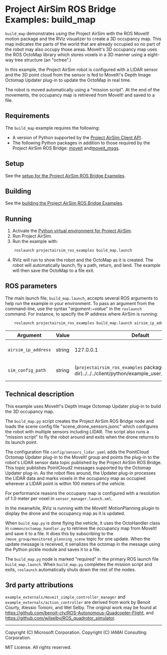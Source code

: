 # Project AirSim ROS Bridge Examples: build_map

`build_map` demonstrates using the Project AirSim with the ROS MoveIt! motion package and the RViz visualizer to create a 3D occupancy map.  This map indicates the parts of the world that are already occupied so no part of the robot may also occupy those areas.  MoveIt's 3D occupancy map uses the ROS OctoMap library which stores voxels in a 3D manner using a eight-way tree structure (an "octree".)

In this example, the Project AirSim robot is configured with a LIDAR sensor and the 3D point cloud from the sensor is fed to MoveIt!'s Depth Image Octomap Updater plug-in to update the OctoMap in real time.

The robot is moved automatically using a "mission script".  At the end of the movements, the occupancy map is retrieved from MoveIt! and saved to a file.

## Requirements
The `build_map` example requires the following:

* A version of Python supported by the [Project AirSim Client API](../client_setup.md#python-client).
* The following Python packages in addition to those required by the Project AirSim ROS Bridge: [moveit](http://wiki.ros.org/moveit) and[moveit_msgs](http://wiki.ros.org/moveit_msgs).

## Setup
See the [setup for the Project AirSim ROS Bridge Examples](ros_examples.md#setup).

## Building
See the [building the Project AirSim ROS Bridge Examples](ros_examples.md#building).

## Running
1. Activate the [Python virtual environment for Project AirSim](../client_setup.md).
2. Run Project AirSim.
3. Run the example with:
``` bash
    roslaunch projectairsim_ros_examples build_map.launch
```
4.  RViz will run to show the robot and the OctoMap as it is created.  The robot will automatically launch, fly a path, return, and land.  The example will then save the OctoMap to a file exit.

## ROS parameters
The main launch file, `build_map.launch`, accepts several ROS arguments to help run the example in your environment.  To pass an argument from the command-line, use the syntax "<i>argument</i><code>:=</code><i>value</i>" in the `roslaunch` command.  For instance, to specify the IP address where AirSim is running:
``` bash
    roslaunch projectairsim_ros_examples build_map.launch airsim_ip_address:=192.168.0.1
```


|  Argument  | Value | Default | Description |
| ---------- | ------| --------| ----------- |
| <code>airsim_ip_address</code> | string | 127.0.0.1 | The IP address of the host running Project AirSim (e.g., <code>airsim_ip_address:=127.0.0.1</code>). |
| <code>sim_config_path</code> | string | (`projectairsim_ros_examples` package dir)../../../client/python/example_user_scripts/sim_config | The path to the directory containing the Project AirSim config files. |

## Technical description
This example uses MoveIt!'s Depth Image Octomap Updater plug-in to build the 3D occupancy map.

The `build_map.py` script creates the Project AirSim ROS Bridge node and loads the scene config file "scene_drone_sensors.jsonc" which configures the robot with multiple sensors including LIDAR.  The script also runs a "mission script" to fly the robot around and exits when the drone returns to its launch point.

The configuration file `config/sensors_lidar.yaml` adds the PointCloud Octomap Updater plug-in to the MoveIt! group and points the plug-in to the robot's LIDAR sensor data topic published by the Project AirSim ROS Bridge.  This topic publishes PointCloud2 messages supported by the Octomap Updater plug-in.  As the robot flies around, the Updater plug-in processes the LIDAR data and marks voxels in the occupancy map as occupied wherever a LIDAR point is within 100 meters of the vehicle.

For performance reasons the occupany map is configured with a resolution of 1.0 meter per voxel in `sensor_manager.launch.xml`.

In the meanwhile, RViz is running with the MoveIt! MotionPlanning plugin to display the drone and the occupancy map as it is updated.

When `build_map.py` is done flying the vehicle, it uses the OctoHandler class in `common/octomap_handler.py` to retrieve the occupancy map from MoveIt! and save it to a file.  It does this by subscribing to the `/move_group/monitored_planning_scene` topic for one update.  When the update message is received, it serializes the octomap in the message using the Python pickle module and saves it to a file.

The `build_map.py` node is marked "required" in the primary ROS launch file `build_map.launch`.  When `build_map.py` completes the mission script and exits, `roslaunch` automatically shuts down the rest of the nodes.

## 3rd party attributions

`example_externals/moveit_simple_controller_manager` and `example_externals/action_controller` are derived from work by Benoit Courty, Alessio Tonioni, and Wel Selby.  The original work may be found at https://github.com/benoit-cty/ROS-Autonomous-Quadcopter-Flight, and https://github.com/wilselby/ROS_quadrotor_simulator.

---

Copyright (C) Microsoft Corporation. 
Copyright (C) IAMAI Consulting Corporation.

MIT License. All rights reserved.
